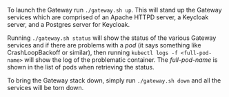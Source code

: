 To launch the Gateway run `./gateway.sh up`.  This will stand up the Gateway services which are comprised of an Apache HTTPD server, a Keycloak server, and a Postgres server for Keycloak.

Running `./gateway.sh status` will show the status of the various Gateway services and if there are problems with a *pod* (it says something like CrashLoopBackoff or similar), then running `kubectl logs -f <full-pod-name>` will show the log of the problematic container.  The *full-pod-name* is shown in the list of pods when retrieving the status.

To bring the Gateway stack down, simply run `./gateway.sh down` and all the services will be torn down.